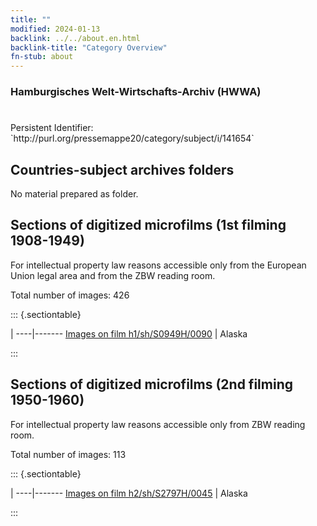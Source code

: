 ```yaml
---
title: ""
modified: 2024-01-13
backlink: ../../about.en.html
backlink-title: "Category Overview"
fn-stub: about
---
```


### Hamburgisches Welt-Wirtschafts-Archiv (HWWA)

# 

<div class="hint">Persistent Identifier: `http://purl.org/pressemappe20/category/subject/i/141654`</div>







## Countries-subject archives folders





No material prepared as folder.



<a id="filmsections" />

## Sections of digitized microfilms (1st filming 1908-1949)

<p>For intellectual property law reasons accessible only from the European Union legal area and from the ZBW reading room.</p>



<p>Total number of images: 426</p>




::: {.sectiontable}

 | 
----|-------
<a class="btn" href="https://pm20.zbw.eu/film/h1/sh/S0949H/0090" rel="nofollow">Images on film h1/sh/S0949H/0090</a> | Alaska


:::




## Sections of digitized microfilms (2nd filming 1950-1960)

<p>For intellectual property law reasons accessible only from ZBW reading room.</p>



<p>Total number of images: 113</p>




::: {.sectiontable}

 | 
----|-------
<a class="btn" href="https://pm20.zbw.eu/film/h2/sh/S2797H/0045" rel="nofollow">Images on film h2/sh/S2797H/0045</a> | Alaska


:::
















